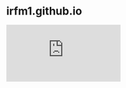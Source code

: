 # irfm1.github.io

<!DOCTYPE html>
<html lang="pt-br">
  <head>
    <title>Título da página</title>
    <meta charset="utf-8">
  </head>
  <body>
    <iframe title="Dashboard SIGE - Página 1" src="https://app.powerbi.com/reportEmbed?reportId=9bd71485-8829-4386-bb22-89a73e52225a&appId=45afe993-38ec-4707-9825-7b1b81f3c909&autoAuth=true&ctid=903a2308-bea5-43cb-9ef3-f20f3923aca2&config=eyJjbHVzdGVyVXJsIjoiaHR0cHM6Ly93YWJpLWJyYXppbC1zb3V0aC1yZWRpcmVjdC5hbmFseXNpcy53aW5kb3dzLm5ldC8ifQ%3D%3D" frameborder="0" allowFullScreen="true"></iframe>
  </body>
</html
